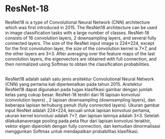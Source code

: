 # ResNet-18
ResNet18 is a type of Convolutional Neural Network (CNN) architecture which was first introduced in 2015. The ResNet18 architecture can be used in image classification tasks with a large number of classes. ResNet-18 consists of 16 convolution layers, 2 downsampling layers, and several fully connected layers. The size of the ResNet input image is 224×224, except for the first convolution layer, the size of the convolution kernel is 7×7, and the other layers are 3×3. After averaging over the feature maps of the last convolution layers, the eigenvectors are obtained with full connection, and then normalized using Softmax to obtain the classification probabilities. </br>
</br>

ResNet18 adalah salah satu jenis arsitektur Convolutional Neural Network (CNN) yang pertama kali diperkenalkan pada tahun 2015. Arsitektur ResNet18 dapat digunakan pada tugas klasifikasi gambar dengan jumlah kelas yang cukup besar. ResNet-18 terdiri dari 16 lapisan konvolusi (convolution layers) , 2 lapisan downsampling (downsampling layers), dan beberapa lapisan terhubung penuh (fully connected layers). Ukuran gambar input ResNet adalah 224×224, kecuali untuk lapisan konvolusi pertama, ukuran kernel konvolusi adalah 7×7, dan lapisan lainnya adalah 3×3. Setelah dilakukanaverage pooling pada peta fitur dari lapisan konvolusi terakhir, vektor eigen diperoleh dengan fully connection, dan kemudian dinormalisasi menggunkan Softmax untuk mendapatkan probabilitas klasifikasi.
